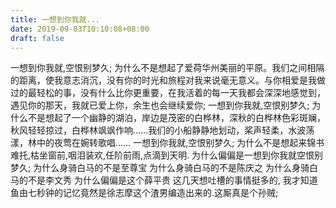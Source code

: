 ```yaml
---
title: 一想到你我就...
date: 2019-09-03T10:10:08+08:00 
draft: false
---
```


一想到你我就,空恨别梦久; 为什么不是想起了爱荷华州美丽的平原。我们之间相隔的距离，使我意志消沉，没有你的时光和旅程对我来说毫无意义。与你相爱是我做过的最轻松的事，没有什么比你更重要，在我活着的每一天我都会深深地感觉到，遇见你的那天，我就已爱上你，余生也会继续爱你; 一想到你我就,空恨别梦久; 为什么不是想起了一个幽静的湖泊，岸边是茂密的白桦林，深秋的白桦林色彩斑斓，秋风轻轻掠过，白桦林飒飒作响……我们的小船静静地划动，桨声轻柔，水波荡漾，林中的夜莺在婉转歌唱…… 一想到你我就,空恨别梦久; 为什么不是想起来锦书难托,枯坐窗前,咽泪装欢,任阶前雨,点滴到天明. 为什么偏偏是一想到你我就空恨别梦久; 为什么身骑白马的不是至尊宝 为什么身骑白马的不是陈庆之 为什么身骑白马的不是李文秀 为什么偏偏是这个薛平贵 这几天想吐槽的事情挺多的, 我才知道鱼由七秒钟的记忆竟然是徐志摩这个渣男编造出来的.这厮真是个孙贼;
